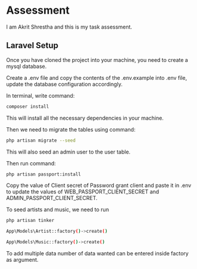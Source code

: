 # Assessment

I am Akrit Shrestha and this is my task assessment.

## Laravel Setup

Once you have cloned the project into your machine, you need to create a mysql database.

Create a .env file and copy the contents of the .env.example into .env file, update the database configuration accordingly.

In terminal, write command:

```bash
composer install
```

This will install all the necessary dependencies in your machine.

Then we need to migrate the tables using command:

```bash
php artisan migrate --seed
```

This will also seed an admin user to the user table.

Then run command:

```bash
php artisan passport:install
```

Copy the value of Client secret of Password grant client and paste it in .env to update the values of WEB_PASSPORT_CLIENT_SECRET and ADMIN_PASSPORT_CLIENT_SECRET.

To seed artists and music, we need to run

```bash
php artisan tinker
```

```bash
App\Models\Artist::factory()->create()
```

```bash
App\Models\Music::factory()->create()
```

To add multiple data number of data wanted can be entered inside factory as argument.
